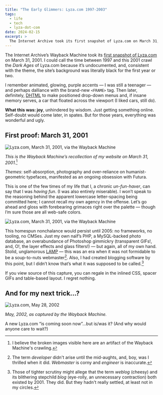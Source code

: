 ```yaml
---
title: "The Early Glimmers: Lyza.com 1997-2003"
tags:
  - life
  - tech
  - lyza-dot-com
date: 2024-02-15
excerpt: >
  The Internet Archive took its first snapshot of Lyza.com on March 31, 2001.  I could call the time between 1997 and this 2001 crawl the Dark Ages of Lyza.com, but I don't. Instead, during those years, everything was wonderful and ugly.
---
```


The Internet Archive’s Wayback Machine took its [first snapshot of Lyza.com](https://web.archive.org/web/20010331234559/http://www.lyza.com/) on March 31, 2001. I could call the time between 1997 and this 2001 crawl the _Dark Ages_ of Lyza.com because it’s undocumented, and, consistent with the theme, the site’s background was literally black for the first year or two.

I remember animated, glowing, purple accents — I was still a teenager — and perhaps dalliance with the brand-new `<FRAME>` tag. Then later, definitely, [DHTML](https://en.wikipedia.org/wiki/Dynamic_HTML) to make positioned drop-down menus and, if insane memory serves, a car that floated across the viewport (I liked cars, still do).

**What this was: joy**, unhindered by wisdom. Just getting something online. Self-doubt would come later, in spates. But for those years, everything was wonderful and ugly.

## First proof: March 31, 2001

![Lyza.com, March 31, 2001, via the Wayback Machine](https://res.cloudinary.com/dfsssdwbu/image/upload/c_fit,w_1200/v1708033955/lyza-dot-com-2001-03-31_qraerc.png)

_This is the Wayback Machine’s recollection of my website on March 31, 2001._[^1]

_Themes_: self-absorption, photography and over-reliance on humanist-geometric typefaces, manifested as an ongoing obsession with Futura.

This is one of the few times of my life that I, a chronic _un-fun-haver_, can say that I was _having fun_. (I was also entirely miserable). I won’t speak to the reasoning behind the apparent lowercase letter-spacing being committed here; I cannot recall my own agency in the offense. Let’s go ahead and gloss with forebearing grimaces right over the palette — though I’m sure those are all web-safe colors.

![Lyza.com, March 31, 2001, via the Wayback Machine](https://res.cloudinary.com/dfsssdwbu/image/upload/c_auto,g_auto,w_600,h_900,q_100/v1708033955/lyza-dot-com-2001-03-31_qraerc.png)

This homespun nonchalance would persist until 2005: no frameworks, no tooling, no CMSes. Just my own naïf’s PHP, a MySQL-backed photo database, an overabundance of Photoshop gimmickry (transparent GIFs!, and, O!, the layer effects and glass filters!) — but again, all of my own hand. Stolid, unglamorous [LAMP](<https://en.wikipedia.org/wiki/LAMP_(software_bundle)>) — this was an era when it was not formidable to be a soup-to-nuts webmaster[^2]. Also, I had created blogging software by this point, but I didn’t know that’s what it was supposed to be called.[^3]

If you view source of this capture, you can regale in the inlined CSS, spacer GIFs and table-based layout. I regret nothing.

## And for my next trick…?

![Lyza.com, May 28, 2002](https://res.cloudinary.com/dfsssdwbu/image/upload/c_fit,w_1200/v1708034048/lyza-dot-com-2002-05-28_ybhlma.png)

_May, 2002, as captured by the Wayback Machine._

A new Lyza.com “is coming soon now”…but is/was it? (And why would anyone care to wait?)

[^1]: I believe the broken images visible here are an artifact of the Wayback Machine's crawling.
[^2]: The term _developer_ didn't arise until the mid-aughts, and, boy, was I thrilled when it did. _Webmaster_ is corny and _engineer_ is inaccurate.
[^3]: Those of tighter scrutiny might allege that the term _weblog_ (cheesy) and its blithering stepchild _blog_ (eye-rolly, an unnecessary contraction) both existed by 2001. They did. But they hadn't really settled, at least not in my circles.
